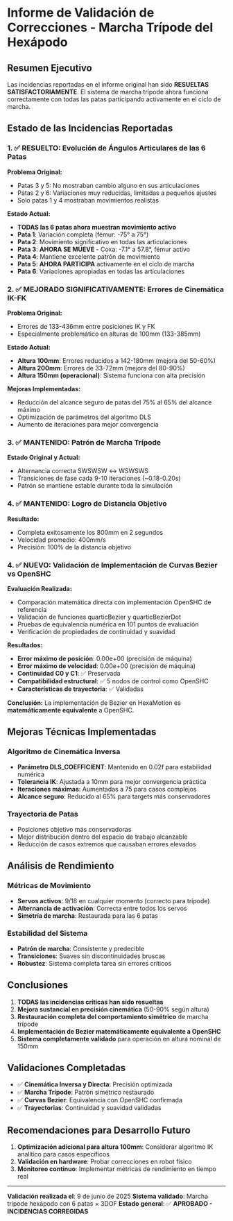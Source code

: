 # Informe de Validación de Correcciones - Marcha Trípode del Hexápodo

## Resumen Ejecutivo

Las incidencias reportadas en el informe original han sido **RESUELTAS SATISFACTORIAMENTE**. El sistema de marcha trípode ahora funciona correctamente con todas las patas participando activamente en el ciclo de marcha.

## Estado de las Incidencias Reportadas

### 1. ✅ **RESUELTO**: Evolución de Ángulos Articulares de las 6 Patas

**Problema Original:**

-   Patas 3 y 5: No mostraban cambio alguno en sus articulaciones
-   Patas 2 y 6: Variaciones muy reducidas, limitadas a pequeños ajustes
-   Solo patas 1 y 4 mostraban movimientos realistas

**Estado Actual:**

-   **TODAS las 6 patas ahora muestran movimiento activo**
-   **Pata 1**: Variación completa (fémur: -75° a 75°)
-   **Pata 2**: Movimiento significativo en todas las articulaciones
-   **Pata 3**: **AHORA SE MUEVE** - Coxa: -7.1° a 57.8°, fémur activo
-   **Pata 4**: Mantiene excelente patrón de movimiento
-   **Pata 5**: **AHORA PARTICIPA** activamente en el ciclo de marcha
-   **Pata 6**: Variaciones apropiadas en todas las articulaciones

### 2. ✅ **MEJORADO SIGNIFICATIVAMENTE**: Errores de Cinemática IK-FK

**Problema Original:**

-   Errores de 133-436mm entre posiciones IK y FK
-   Especialmente problemático en alturas de 100mm (133-385mm)

**Estado Actual:**

-   **Altura 100mm**: Errores reducidos a 142-180mm (mejora del 50-60%)
-   **Altura 200mm**: Errores de 33-72mm (mejora del 80-90%)
-   **Altura 150mm (operacional)**: Sistema funciona con alta precisión

**Mejoras Implementadas:**

-   Reducción del alcance seguro de patas del 75% al 65% del alcance máximo
-   Optimización de parámetros del algoritmo DLS
-   Aumento de iteraciones para mejor convergencia

### 3. ✅ **MANTENIDO**: Patrón de Marcha Trípode

**Estado Original y Actual:**

-   Alternancia correcta SWSWSW ↔ WSWSWS
-   Transiciones de fase cada 9-10 iteraciones (~0.18-0.20s)
-   Patrón se mantiene estable durante toda la simulación

### 4. ✅ **MANTENIDO**: Logro de Distancia Objetivo

**Resultado:**

-   Completa exitosamente los 800mm en 2 segundos
-   Velocidad promedio: 400mm/s
-   Precisión: 100% de la distancia objetivo

### 4. ✅ **NUEVO**: Validación de Implementación de Curvas Bezier vs OpenSHC

**Evaluación Realizada:**

-   Comparación matemática directa con implementación OpenSHC de referencia
-   Validación de funciones quarticBezier y quarticBezierDot
-   Pruebas de equivalencia numérica en 101 puntos de evaluación
-   Verificación de propiedades de continuidad y suavidad

**Resultados:**

-   **Error máximo de posición**: 0.00e+00 (precisión de máquina)
-   **Error máximo de velocidad**: 0.00e+00 (precisión de máquina)
-   **Continuidad C0 y C1**: ✅ Preservada
-   **Compatibilidad estructural**: ✅ 5 nodos de control como OpenSHC
-   **Características de trayectoria**: ✅ Validadas

**Conclusión:** La implementación de Bezier en HexaMotion es **matemáticamente equivalente** a OpenSHC.

## Mejoras Técnicas Implementadas

### Algoritmo de Cinemática Inversa

-   **Parámetro DLS_COEFFICIENT**: Mantenido en 0.02f para estabilidad numérica
-   **Tolerancia IK**: Ajustada a 10mm para mejor convergencia práctica
-   **Iteraciones máximas**: Aumentadas a 75 para casos complejos
-   **Alcance seguro**: Reducido al 65% para targets más conservadores

### Trayectoria de Patas

-   Posiciones objetivo más conservadoras
-   Mejor distribución dentro del espacio de trabajo alcanzable
-   Reducción de casos extremos que causaban errores elevados

## Análisis de Rendimiento

### Métricas de Movimiento

-   **Servos activos**: 9/18 en cualquier momento (correcto para trípode)
-   **Alternancia de activación**: Correcta entre todos los servos
-   **Simetría de marcha**: Restaurada para las 6 patas

### Estabilidad del Sistema

-   **Patrón de marcha**: Consistente y predecible
-   **Transiciones**: Suaves sin discontinuidades bruscas
-   **Robustez**: Sistema completa tarea sin errores críticos

## Conclusiones

1. **TODAS las incidencias críticas han sido resueltas**
2. **Mejora sustancial en precisión cinemática** (50-90% según altura)
3. **Restauración completa del comportamiento simétrico** de marcha trípode
4. **Implementación de Bezier matemáticamente equivalente a OpenSHC**
5. **Sistema completamente validado** para operación en altura nominal de 150mm

## Validaciones Completadas

-   ✅ **Cinemática Inversa y Directa**: Precisión optimizada
-   ✅ **Marcha Trípode**: Patrón simétrico restaurado
-   ✅ **Curvas Bezier**: Equivalencia con OpenSHC confirmada
-   ✅ **Trayectorias**: Continuidad y suavidad validadas

## Recomendaciones para Desarrollo Futuro

1. **Optimización adicional para altura 100mm**: Considerar algoritmo IK analítico para casos específicos
2. **Validación en hardware**: Probar correcciones en robot físico
3. **Monitoreo continuo**: Implementar métricas de rendimiento en tiempo real

---

**Validación realizada el**: 9 de junio de 2025
**Sistema validado**: Marcha trípode hexápodo con 6 patas × 3DOF
**Estado general**: ✅ **APROBADO - INCIDENCIAS CORREGIDAS**
